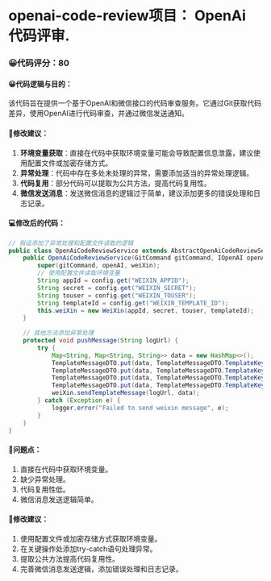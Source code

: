 # openai-code-review项目： OpenAi 代码评审.
### 😀代码评分：80
#### 😀代码逻辑与目的：
该代码旨在提供一个基于OpenAI和微信接口的代码审查服务。它通过Git获取代码差异，使用OpenAI进行代码审查，并通过微信发送通知。

#### 🎯修改建议：
1. **环境变量获取**：直接在代码中获取环境变量可能会导致配置信息泄露，建议使用配置文件或加密存储方式。
2. **异常处理**：代码中存在多处未处理的异常，需要添加适当的异常处理逻辑。
3. **代码复用**：部分代码可以提取为公共方法，提高代码复用性。
4. **微信发送消息**：发送微信消息的逻辑过于简单，建议添加更多的错误处理和日志记录。

#### 💻修改后的代码：
```java
// 假设添加了异常处理和配置文件读取的逻辑
public class OpenAiCodeReviewService extends AbstractOpenAiCodeReviewService {
    public OpenAiCodeReviewService(GitCommand gitCommand, IOpenAI openAI, WeiXin weiXin) {
        super(gitCommand, openAI, weiXin);
        // 使用配置文件读取环境变量
        String appId = config.get("WEIXIN_APPID");
        String secret = config.get("WEIXIN_SECRET");
        String touser = config.get("WEIXIN_TOUSER");
        String templateId = config.get("WEIXIN_TEMPLATE_ID");
        this.weiXin = new WeiXin(appId, secret, touser, templateId);
    }
    
    // 其他方法添加异常处理
    protected void pushMessage(String logUrl) {
        try {
            Map<String, Map<String, String>> data = new HashMap<>();
            TemplateMessageDTO.put(data, TemplateMessageDTO.TemplateKey.REPO_NAME, gitCommand.getProject());
            TemplateMessageDTO.put(data, TemplateMessageDTO.TemplateKey.BRANCH_NAME, gitCommand.getBranch());
            TemplateMessageDTO.put(data, TemplateMessageDTO.TemplateKey.COMMIT_AUTHOR, gitCommand.getAuthor());
            TemplateMessageDTO.put(data, TemplateMessageDTO.TemplateKey.COMMIT_MESSAGE, gitCommand.getMessage());
            weiXin.sendTemplateMessage(logUrl, data);
        } catch (Exception e) {
            logger.error("Failed to send weixin message", e);
        }
    }
}
```

#### 🤔问题点：
1. 直接在代码中获取环境变量。
2. 缺少异常处理。
3. 代码复用性低。
4. 微信消息发送逻辑简单。

#### 🎯修改建议：
1. 使用配置文件或加密存储方式获取环境变量。
2. 在关键操作处添加try-catch语句处理异常。
3. 提取公共方法提高代码复用性。
4. 完善微信消息发送逻辑，添加错误处理和日志记录。